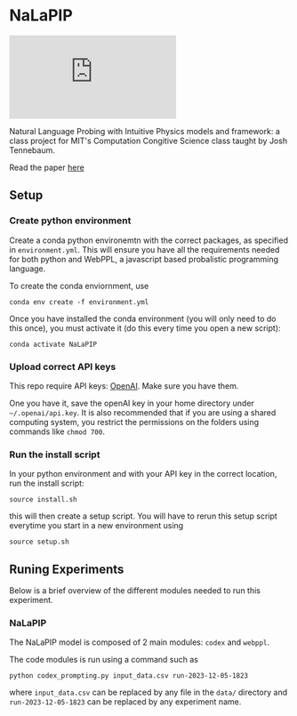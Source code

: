 # NaLaPIP

![NaLaPIP Framework Image](https://julius-heitkoetter.github.io/NaLaPIP/paper/images/966_diagram1.pdf)

Natural Language Probing with Intuitive Physics models and framework: a class project for MIT's Computation Congitive Science class taught by Josh Tennebaum. 

Read the paper [here](https://julius-heitkoetter.github.io/NaLaPIP/paper/output/Probing-Intuitive-Physics-Understanding.png)

## Setup

### Create python environment

Create a conda python environemtn with the correct packages, as specified in `environment.yml`. This will ensure you have all the requirements needed for both python and WebPPL, a javascript based probalistic programming language. 

To create the conda enviornment, use
```
conda env create -f environment.yml
```

Once you have installed the conda environment (you will only need to do this once), you must activate it (do this every time you open a new script):
```
conda activate NaLaPIP
```

### Upload correct API keys

This repo require API keys: [OpenAI](https://platform.openai.com/docs/quickstart?context=python). Make sure you have them.

One you have it, save the openAI key in your home directory under `~/.openai/api.key`. It is also recommended that if you are using a shared computing system, you restrict the permissions on the folders using commands like `chmod 700`.

### Run the install script

In your python environment and with your API key in the correct location, run the install script:

```
source install.sh
```

this will then create a setup script. You will have to rerun this setup script everytime you start in a new environment using

```
source setup.sh
```

## Runing Experiments

Below is a brief overview of the different modules needed to run this experiment. 

### NaLaPIP

The NaLaPIP model is composed of 2 main modules: `codex` and `webppl`. 

The code modules is run using a command such as
```
python codex_prompting.py input_data.csv run-2023-12-05-1823
```
where `input_data.csv` can be replaced by any file in the `data/` directory and `run-2023-12-05-1823` can be replaced by any experiment name.
